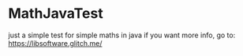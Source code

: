 # MathJavaTest
just a simple test for simple maths in java
if you want more info, go to: https://libsoftware.glitch.me/
